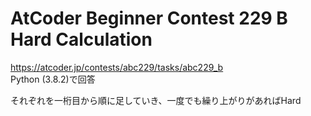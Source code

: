 # AtCoder Beginner Contest 229 B Hard Calculation  
https://atcoder.jp/contests/abc229/tasks/abc229_b  
Python (3.8.2)で回答  

それぞれを一桁目から順に足していき、一度でも繰り上がりがあればHard
